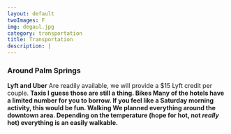```yaml
---
layout: default
twoImages: F
img: degaul.jpg
category: transportation
title: Transportation
description: |
---
```


### Around Palm Springs
**Lyft and Uber** Are readily available, we will provide a $15 Lyft credit per couple.  <b/>
**Taxis** I guess those are still a thing.  <b/>
**Bikes** Many of the hotels have a limited number for you to borrow.  If you feel like a Saturday morning activity, this would be fun.  <b/>
**Walking** We planned everything around the downtown area. Depending on the temperature (hope for hot, not *really* hot) everything is an easily walkable.
